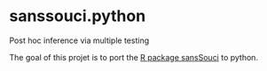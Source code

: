 # sanssouci.python
Post hoc inference via multiple testing 

The goal of this projet is to port the [R package sansSouci](pneuvial.github.io/sanssouci/) to python.
